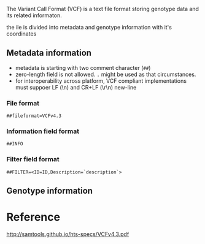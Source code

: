 The Variant Call Format (VCF) is a text file format storing genotype data and its related informaton.

the ile is divided into metadata and genotype information with it's coordinates

## Metadata information

* metadata is starting with two comment character (`##`)
* zero-length field is not allowed. `.` might be used as that circumstances.
* for interoperability across platform, VCF compliant implementations must suppoer LF (\n) and  CR+LF (\r\n) new-line

### File format

```
##fileformat=VCFv4.3
```

### Information field format

```
##INFO
```

### Filter field format

```
##FILTER=<ID=ID,Description=`description`>

```


## Genotype information



# Reference

http://samtools.github.io/hts-specs/VCFv4.3.pdf
